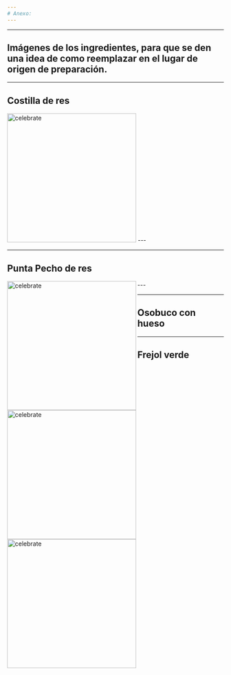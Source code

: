 ```yaml
---
# Anexo:
---
```

---
Imágenes de los ingredientes, para que se den una idea de como reemplazar en el lugar de origen de preparación.
---
---
## Costilla de res
<img src=https://github.com/AnyCumpa/Any-Cumpa.github.io/blob/Mis-Paginas/costilla_res.jpg alt=celebrate width=300 align=leftt>
---

---
## Punta Pecho de res
<img src=https://github.com/AnyCumpa/Any-Cumpa.github.io/blob/Mis-Paginas/punta_pecho.jpg alt=celebrate width=300 align=left>
---

---
## Osobuco con hueso
<img src=https://github.com/AnyCumpa/Any-Cumpa.github.io/blob/Mis-Paginas/osobuco_hueso.jpg alt=celebrate width=300 align=left>


---
## Frejol verde
<img src=https://github.com/AnyCumpa/Any-Cumpa.github.io/blob/Mis-Paginas/frejol_verde.jpg alt=celebrate width=300 align=left>

